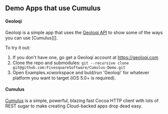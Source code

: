 ## Demo Apps that use Cumulus

#### Geoloqi


Geoloqi is a simple app that uses the [Geoloqi API](https://developers.geoloqi.com/) to show some of the ways you can use [Cumulus][].

To try it out:

1. If you don't have one, go get a Geoloqi account at https://geoloqi.com
1. Clone the repo and submodules: `git --recursive clone git@github.com:FivesquareSoftware/Cumulus-Demo.git`
1. Open Examples.xcworkspace and buld/run 'Geoloqi' for whatever platform you want to target (iOS 5.0+ is required). 


#### Cumulus

[Cumulus](https://github.com/FivesquareSoftware/Cumulus) is a simple, powerful, blazing fast Cocoa HTTP client with lots of REST sugar to make creating Cloud-backed apps drop dead easy. 
